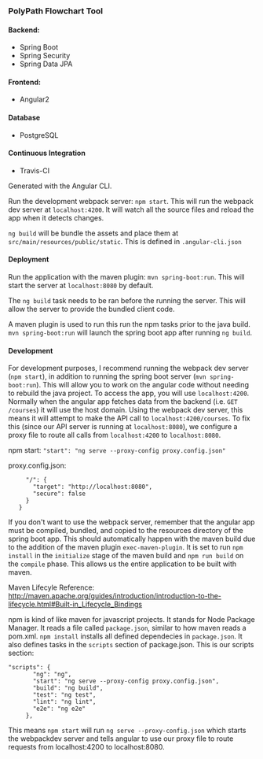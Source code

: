 ### PolyPath Flowchart Tool

 #### Backend: 
 * Spring Boot
 * Spring Security
 * Spring Data JPA
 
 #### Frontend:
 * Angular2
 
 #### Database
 
 * PostgreSQL
 
 #### Continuous Integration
 
 * Travis-CI

 
 Generated with the Angular CLI.
 
 Run the development webpack server: `npm start`. This will run the webpack dev server at `localhost:4200`. It will watch all the source files and reload the app when it detects changes.

 `ng build` will be bundle the assets and place them at `src/main/resources/public/static`. This is defined in `.angular-cli.json`
  
 #### Deployment

Run the application with the maven plugin:
  `mvn spring-boot:run`. This will start the server at `localhost:8080` by default.
 
 The `ng build` task needs to be ran before the running the server. This will allow the server to provide the bundled client code.
 
 A maven plugin is used to run this run the npm tasks prior to the java build. `mvn spring-boot:run` will launch the spring boot app after running `ng build`.
  
 #### Development
  
 For development purposes, I recommend running the webpack dev server (`npm start`), in addition to running the spring boot server (`mvn spring-boot:run`). This will allow you to work on the angular code without needing to rebuild the java project. To access the app, you will use `localhost:4200`. 
 Normally when the angular app fetches data from the backend (i.e. `GET /courses`) it will use the host domain. Using the webpack dev server, this means it will attempt to make the API call to `localhost:4200/courses`. To fix this (since our API server is running at `localhost:8080`), we configure a proxy file to route all calls from `localhost:4200` to `localhost:8080`. 
   
   npm start: 
   ```"start": "ng serve --proxy-config proxy.config.json"```
   
   proxy.config.json:
   ```{
        "/": {
          "target": "http://localhost:8080",
          "secure": false
        }
      }
```

If you don't want to use the webpack server, remember that the angular app must be compiled, bundled, and copied to the resources directory of the spring boot app. 
This should automatically happen with the maven build due to the addition of the maven plugin `exec-maven-plugin`. It is set to run `npm install` in the `initialize` stage of the maven build and `npm run build` on the `compile` phase. This allows us the entire application to be built with maven.

Maven Lifecyle Reference: http://maven.apache.org/guides/introduction/introduction-to-the-lifecycle.html#Built-in_Lifecycle_Bindings

npm is kind of like maven for javascript projects. It stands for Node Package Manager. It reads a file called `package.json`, similar to how maven reads a pom.xml. `npm install` installs all defined dependecies in `package.json`. It also defines tasks in the `scripts` section of package.json. This is our scripts section:
  
```
"scripts": {
       "ng": "ng",
       "start": "ng serve --proxy-config proxy.config.json",
       "build": "ng build",
       "test": "ng test",
       "lint": "ng lint",
       "e2e": "ng e2e"
     },
```

This means `npm start` will run `ng serve --proxy-config.json` which starts the webpackdev server and tells angular to use our proxy file to route requests from localhost:4200 to localhost:8080.
